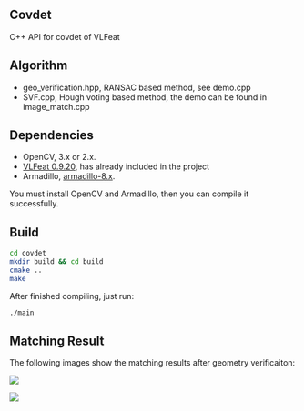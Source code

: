 ## Covdet

C++ API for covdet of VLFeat

## Algorithm

- geo_verification.hpp, RANSAC based method, see demo.cpp
- SVF.cpp, Hough voting based method, the demo can be found in image_match.cpp

## Dependencies

- OpenCV, 3.x or 2.x.
- [VLFeat 0.9.20](http://www.vlfeat.org/), has already included in the project
- Armadillo, [armadillo-8.x](http://arma.sourceforge.net/download.html).

You must install OpenCV and Armadillo, then you can compile it successfully.

## Build

```sh
cd covdet
mkdir build && cd build
cmake ..
make
```

After finished compiling, just run:

```sh
./main
```

## Matching Result

The following images show the matching results after geometry verificaiton:

![](http://ose5hybez.bkt.clouddn.com/github/covdet/brand.png)

![](http://ose5hybez.bkt.clouddn.com/github/covdet/wine.png)
